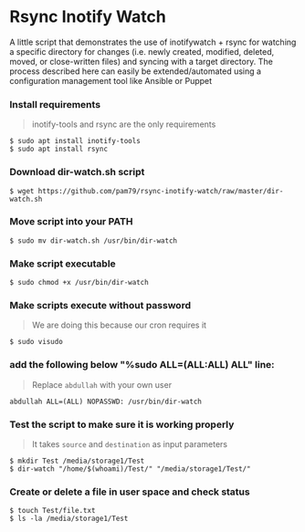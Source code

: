 # Rsync Inotify Watch

A little script that demonstrates the use of inotifywatch + rsync for watching a specific directory for changes (i.e. newly created, modified, deleted, moved, or close-written files) and syncing with a target directory. The process described here can easily be extended/automated using a configuration management tool like Ansible or Puppet

### Install requirements

>inotify-tools and rsync are the only requirements

```shell
$ sudo apt install inotify-tools
$ sudo apt install rsync
```

### Download dir-watch.sh script

```shell
$ wget https://github.com/pam79/rsync-inotify-watch/raw/master/dir-watch.sh
```

### Move script into your PATH

```shell
$ sudo mv dir-watch.sh /usr/bin/dir-watch
```

### Make script executable

```shell
$ sudo chmod +x /usr/bin/dir-watch
```

### Make scripts execute without password

>We are doing this because our cron requires it

```shell
$ sudo visudo
```

### add the following below "%sudo ALL=(ALL:ALL) ALL" line:

>Replace `abdullah` with your own user

    abdullah ALL=(ALL) NOPASSWD: /usr/bin/dir-watch

### Test the script to make sure it is working properly

>It takes `source` and `destination` as input parameters

```shell
$ mkdir Test /media/storage1/Test
$ dir-watch "/home/$(whoami)/Test/" "/media/storage1/Test/"
```

### Create or delete a file in user space and check status

```shell
$ touch Test/file.txt
$ ls -la /media/storage1/Test
```
